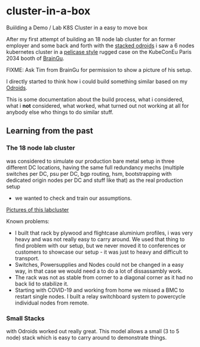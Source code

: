 # cluster-in-a-box

Buiilding a Demo / Lab K8S Cluster in a easy to move box

After my first attempt of building an 18 node lab cluster for an former
employer and some back and forth with the [stacked odroids](stackrack.md) i saw
a 6 nodes kubernetes cluster in a [pelicase style](https://www.peli.com/)
rugged case on the KubeConEu Paris 2034 booth of
[BrainGu](https://braingu.com/).

FIXME: Ask Tim from BrainGu for permission to show a picture of his setup.

I directly started to think how i could build something similar based on my
[Odroids](hardware.md).

This is some documentation about the build process, what i considered, what i
**not** considered, what worked, what turned out not working at all for anybody
else who things to do similar stuff.

## Learning from the past

### The 18 node lab cluster 

was considered to simulate our production bare metal
setup in three different DC locations, having the same full redundancy mechs
(multiple switches per DC, psu per DC, bgp routing, hsm, bootstrapping with
dedicated origin nodes per DC and stuff like that) as the real production setup
 - we wanted to check and train our assumptions.

[Pictures of this labcluster](https://photos.app.goo.gl/ya45xb5jxJ1xBKEp7) 

Known problems:
- I built that rack by plywood and flightcase aluminium profiles, i was very
    heavy and was not really easy to carry around. We used that thing to find
    problem with our setup, but we never moved it to conferences or customers
    to showcase our setup - it was just to heavy and difficult to transport.
- Switches, Powersupplies and Nodes could not be changed in a easy way, in that case we
    would need a to do a lot of dissassambly work.
- The rack was not as stable from corner to a diagonal corner as it had no back
    lid to stabilize it.
- Starting with COVID-19 and working from home we
    missed a BMC to restart single nodes. I built a relay switchboard system to
    powercycle individual nodes from remote. 

### Small Stacks

with Odroids worked out really great. This model allows a small (3 to 5 node)
stack which is easy to carry around to demonstrate things.

